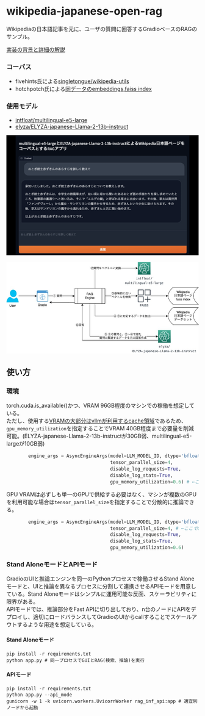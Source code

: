 # wikipedia-japanese-open-rag
Wikipediaの日本語記事を元に、ユーザの質問に回答するGradioベースのRAGのサンプル。 

[実装の背景と詳細の解説](https://bering.hatenadiary.com/entry/2024/01/05/195141)
### コーパス
- fivehints氏による[singletongue/wikipedia-utils](https://huggingface.co/datasets/singletongue/wikipedia-utils)
- hotchpotch氏による[同データのembeddings,faiss index](https://huggingface.co/datasets/hotchpotch/wikipedia-passages-jawiki-embeddings)
### 使用モデル
- [intfloat/multilingual-e5-large](https://huggingface.co/intfloat/multilingual-e5-large)
- [elyza/ELYZA-japanese-Llama-2-13b-instruct](https://huggingface.co/elyza/ELYZA-japanese-Llama-2-13b-instruct)  

![画面イメージ](image/sample.png)

![構成イメージ](image/openrag.jpg)

## 使い方
### 環境
torch.cuda.is_available()かつ、VRAM 96GB程度のマシンでの稼働を想定している。  
ただし、使用する[VRAMの大部分はvllmが利用するcache領域](https://github.com/vllm-project/vllm/discussions/241)であるため、`gpu_memory_utilization`を指定することでVRAM 40GB程度まで必要量を削減可能。(ELYZA-japanese-Llama-2-13b-instructが30GB弱、multilingual-e5-largeが10GB弱)  
```python
        engine_args = AsyncEngineArgs(model=LLM_MODEL_ID, dtype='bfloat16',
                                      tensor_parallel_size=4,
                                      disable_log_requests=True,
                                      disable_log_stats=True,
                                      gpu_memory_utilization=0.6) # ←ここでVRAM全体の何％を推論に割り当てるかを指定する(ここでは60%)
```
GPU VRAMは必ずしも単一のGPUで供給する必要はなく、マシンが複数のGPUを利用可能な場合は`tensor_parallel_size`を指定することで分散的に推論できる。  
```python
        engine_args = AsyncEngineArgs(model=LLM_MODEL_ID, dtype='bfloat16',
                                      tensor_parallel_size=4, # ←ここでGPUの数を指定
                                      disable_log_requests=True,
                                      disable_log_stats=True,
                                      gpu_memory_utilization=0.6)
```
### Stand AloneモードとAPIモード
GradioのUIと推論エンジンを同一のPythonプロセスで稼働させるStand Aloneモードと、UIと推論を異なるプロセスに分割して連携させるAPIモードを用意している。Stand Aloneモードはシンプルに運用可能な反面、スケーラビリティに限界がある。  
APIモードでは、推論部分をFast APIに切り出しており、n台のノードにAPIをデプロイし、適切にロードバランスしてGradioのUIからcallすることでスケールアウトするような用途を想定している。
#### Stand Aloneモード
```shell
pip install -r requirements.txt
python app.py # 同一プロセスでGUIとRAG(検索、推論)を実行
```
#### APIモード
```shell
pip install -r requirements.txt
python app.py --api_mode
gunicorn -w 1 -k uvicorn.workers.UvicornWorker rag_inf_api:app # 適宜別ノードから起動
```

